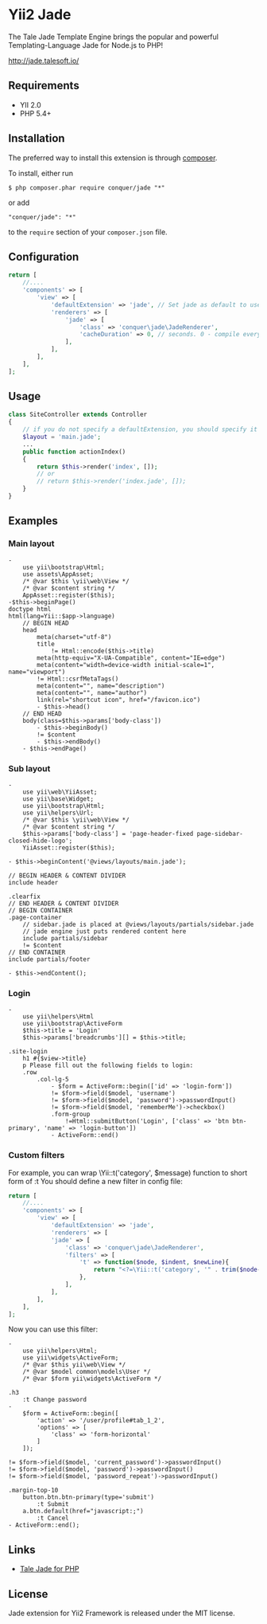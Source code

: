 Yii2 Jade
=========================

The Tale Jade Template Engine brings the popular and powerful Templating-Language Jade for Node.js to PHP!

http://jade.talesoft.io/


## Requirements

* YII 2.0
* PHP 5.4+

## Installation

The preferred way to install this extension is through [composer](http://getcomposer.org/download/). 

To install, either run

```
$ php composer.phar require conquer/jade "*"
```
or add

```
"conquer/jade": "*"
```

to the ```require``` section of your `composer.json` file.



## Configuration
~~~php
return [
    //....
    'components' => [
        'view' => [       
            'defaultExtension' => 'jade', // Set jade as default to use base view file names without extension.
            'renderers' => [
                'jade' => [
                    'class' => 'conquer\jade\JadeRenderer',
                    'cacheDuration' => 0, // seconds. 0 - compile every time
                ],
            ],
        ],
    ],
];
~~~

## Usage
~~~php
class SiteController extends Controller
{
    // if you do not specify a defaultExtension, you should specify it here
    $layout = 'main.jade';
    ...
    public function actionIndex()
    {
        return $this->render('index', []);
        // or
        // return $this->render('index.jade', []);
    }
}
~~~

## Examples

### Main layout

~~~jade
-
    use yii\bootstrap\Html;
    use assets\AppAsset;
    /* @var $this \yii\web\View */
    /* @var $content string */
    AppAsset::register($this);
-$this->beginPage()
doctype html
html(lang=Yii::$app->language)
    // BEGIN HEAD
    head
        meta(charset="utf-8")
        title
            != Html::encode($this->title)
        meta(http-equiv="X-UA-Compatible", content="IE=edge")
        meta(content="width=device-width initial-scale=1", name="viewport")
        != Html::csrfMetaTags()
        meta(content="", name="description")
        meta(content="", name="author")
        link(rel="shortcut icon", href="/favicon.ico")
        - $this->head()
    // END HEAD
    body(class=$this->params['body-class'])
        - $this->beginBody()
        != $content
        - $this->endBody()
    - $this->endPage()
~~~
    
### Sub layout

~~~jade
-
    use yii\web\YiiAsset;
    use yii\base\Widget;
    use yii\bootstrap\Html;
    use yii\helpers\Url;
    /* @var $this \yii\web\View */
    /* @var $content string */
    $this->params['body-class'] = 'page-header-fixed page-sidebar-closed-hide-logo';
    YiiAsset::register($this);
    
- $this->beginContent('@views/layouts/main.jade');

// BEGIN HEADER & CONTENT DIVIDER
include header

.clearfix
// END HEADER & CONTENT DIVIDER
// BEGIN CONTAINER
.page-container
    // sidebar.jade is placed at @views/layouts/partials/sidebar.jade
    // jade engine just puts rendered content here
    include partials/sidebar
    != $content
// END CONTAINER
include partials/footer

- $this->endContent();
~~~

### Login

~~~jade
-
    use yii\helpers\Html
    use yii\bootstrap\ActiveForm
    $this->title = 'Login'
    $this->params['breadcrumbs'][] = $this->title;
    
.site-login
    h1 #{$view->title}
    p Please fill out the following fields to login:
    .row
        .col-lg-5
            - $form = ActiveForm::begin(['id' => 'login-form'])
            != $form->field($model, 'username')
            != $form->field($model, 'password')->passwordInput()
            != $form->field($model, 'rememberMe')->checkbox()
            .form-group
                !=Html::submitButton('Login', ['class' => 'btn btn-primary', 'name' => 'login-button'])
            - ActiveForm::end()
~~~

### Custom filters
For example, you can wrap \Yii::t('category', $message) function to short form of :t
You should define a new filter in config file:
~~~php
return [
    //....
    'components' => [
        'view' => [       
            'defaultExtension' => 'jade',
            'renderers' => [
            'jade' => [
                'class' => 'conquer\jade\JadeRenderer',
                'filters' => [
                    't' => function($node, $indent, $newLine){
                        return "<?=\Yii::t('category', '" . trim($node->text()) ."')?>";
                    },
                ],
            ],
        ],
    ],
];
~~~
Now you can use this filter:
~~~jade
-
    use yii\helpers\Html;
    use yii\widgets\ActiveForm;
    /* @var $this yii\web\View */
    /* @var $model common\models\User */
    /* @var $form yii\widgets\ActiveForm */
    
.h3
    :t Change password
-
    $form = ActiveForm::begin([
        'action' => '/user/profile#tab_1_2',
        'options' => [
            'class' => 'form-horizontal'
        ]
    ]);

!= $form->field($model, 'current_password')->passwordInput()
!= $form->field($model, 'password')->passwordInput()
!= $form->field($model, 'password_repeat')->passwordInput()

.margin-top-10
    button.btn.btn-primary(type='submit')
        :t Submit
    a.btn.default(href="javascript:;")
        :t Cancel
- ActiveForm::end();
~~~

## Links
* [Tale Jade for PHP](http://jade.talesoft.io/)

## License

Jade extension for Yii2 Framework is released under the MIT license.
